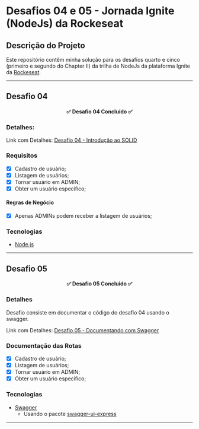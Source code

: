 # Desafios 04 e 05 - Jornada Ignite (NodeJs) da Rockeseat

## Descrição do Projeto
Este repositório contêm minha solução para os desafios quarto e cinco (primeiro e segundo do Chapter II) da trilha de NodeJs da plataforma Ignite da [Rockeseat](https://www.rocketseat.com.br/).
***

## Desafio 04

<h4 align="center"> 
	✅  Desafio 04 Concluído  ✅
</h4>

### Detalhes:
Link com Detalhes: [Desafio 04 - Introdução ao SOLID](https://www.notion.so/Desafio-01-Introdu-o-ao-SOLID-3b9be286fac0482ca3b275473ddd2d72)

### Requisitos
- [x] Cadastro de usuário;
- [x] Listagem de usuários;
- [x] Tornar usuário em ADMIN;
- [x] Obter um usuário especifico;

#### Regras de Negócio
- [x] Apenas ADMINs podem receber a listagem de usuários;

### Tecnologias
- [Node.js](https://nodejs.org/)
***

## Desafio 05

<h4 align="center"> 
	✅  Desafio 05 Concluido  ✅
</h4>

### Detalhes
Desafio consiste em documentar o código do desafio 04 usando o swagger.

Link com Detalhes: [Desafio 05 - Documentando com Swagger](https://www.notion.so/Desafio-02-Documentando-com-Swagger-8ce869ea608743e292851bd951f3239f)

### Documentação das Rotas
- [x] Cadastro de usuário;
- [x] Listagem de usuários;
- [x] Tornar usuário em ADMIN;
- [x] Obter um usuário especifico;
### Tecnologias
- [Swagger](https://swagger.io//)
	- Usando o pacote [swagger-ui-express](https://www.npmjs.com/package/swagger-ui-express)
***
